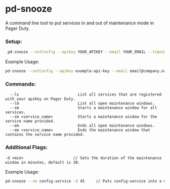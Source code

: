# pd-snooze

A command line tool to put services in and out of maintenance mode in Pager Duty.

### Setup:
```sh
 pd-snooze --setConfig --apiKey YOUR_APIKEY --email YOUR_EMAIL --timeZone YOUR_TIMEZONE     // Sets config to be able to access pager duty api.
```
Example Usage:
```sh
pd-snooze --setConfig --apiKey example-api-key --email email@company.org --timeZone Europe/London
```


### Commands:
```
  --ls                          List all services that are registered with your apiKey on Pager Duty.
  --lm                          List all open maintenance windows.
  --sm                          Starts a maintenance window for all services.
  --sm <service_name>           Starts a maintenance window for the service name provided.
  --em                          Ends all open maintenance windows.
  --em <service_name>           Ends the maintenance window that contains the service name provided.
```

### Additional Flags:
```
-d <min>                      // Sets the duration of the maintenance window in minutes, default is 30.
```
  
Example Usage:
```sh
pd-snooze --sm config-service -d 45     // Puts config-service into a maintenance window for 45min
```
   